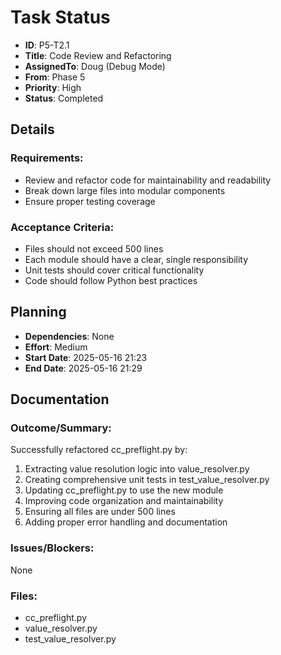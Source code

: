 # Task Status
- **ID**: P5-T2.1
- **Title**: Code Review and Refactoring
- **AssignedTo**: Doug (Debug Mode)
- **From**: Phase 5
- **Priority**: High
- **Status**: Completed

## Details
### Requirements:
- Review and refactor code for maintainability and readability
- Break down large files into modular components
- Ensure proper testing coverage

### Acceptance Criteria:
- Files should not exceed 500 lines
- Each module should have a clear, single responsibility
- Unit tests should cover critical functionality
- Code should follow Python best practices

## Planning
- **Dependencies**: None
- **Effort**: Medium
- **Start Date**: 2025-05-16 21:23
- **End Date**: 2025-05-16 21:29

## Documentation
### Outcome/Summary:
Successfully refactored cc_preflight.py by:
1. Extracting value resolution logic into value_resolver.py
2. Creating comprehensive unit tests in test_value_resolver.py
3. Updating cc_preflight.py to use the new module
4. Improving code organization and maintainability
5. Ensuring all files are under 500 lines
6. Adding proper error handling and documentation

### Issues/Blockers:
None

### Files:
- cc_preflight.py
- value_resolver.py
- test_value_resolver.py